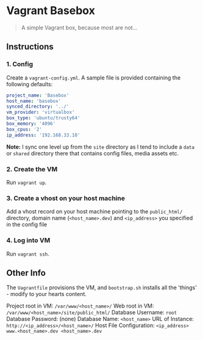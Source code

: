 # Vagrant Basebox

> A simple Vagrant box, because most are not...

## Instructions

### 1. Config

Create a `vagrant-config.yml`. A sample file is provided containing the following defaults:

```yaml
project_name: 'Basebox'
host_name: 'basebox'
synced_directory: '../'
vm_provider: 'virtualbox'
box_type: 'ubuntu/trusty64'
box_memory: '4096'
box_cpus: '2'
ip_address: '192.168.33.10'
```

**Note:** I sync one level up from the `site` directory as I tend to include a `data` or `shared` directory there that contains config files, media assets etc.

### 2. Create the VM

Run `vagrant up`.

### 3. Create a vhost on your host machine

Add a vhost record on your host machine pointing to the `public_html/` directory, domain name (`<host_name>.dev`) and `<ip_address>` you specified in the config file

### 4. Log into VM

Run `vagrant ssh`.

## Other Info

The `Vagrantfile` provisions the VM, and `bootstrap.sh` installs all the 'things' - modify to your hearts content.

Project root in VM: `/var/www/<host_name>/`
Web root in VM: `/var/www/<host_name>/site/public_html/`
Database Username: `root`
Database Password: (none)
Database Name: `<host_name>`
URL of Instance: `http://<ip_address>/<host_name>/`
Host File Configuration: `<ip_address> www.<host_name>.dev <host_name>.dev`

